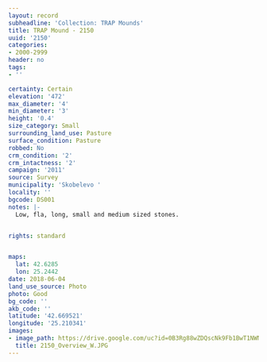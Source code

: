 ```yaml
---
layout: record
subheadline: 'Collection: TRAP Mounds'
title: TRAP Mound - 2150
uuid: '2150'
categories:
- 2000-2999
header: no
tags:
- ''

certainty: Certain
elevation: '472'
max_diameter: '4'
min_diameter: '3'
height: '0.4'
size_category: Small
surrounding_land_use: Pasture
surface_condition: Pasture
robbed: No
crm_condition: '2'
crm_intactness: '2'
campaign: '2011'
source: Survey
municipality: 'Skobelevo '
locality: ''
bgcode: DS001
notes: |-
  Low, fla, long, small and medium sized stones.


rights: standard


maps:
  lat: 42.6285
  lon: 25.2442
date: 2018-06-04
land_use_source: Photo
photo: Good
bg_code: ''
akb_code: ''
latitude: '42.669521'
longitude: '25.210341'
images:
- image_path: https://drive.google.com/uc?id=0B3Rg88wZDQscNk9Fb1BwT1NWNmM
  title: 2150_Overview_W.JPG
---
```

